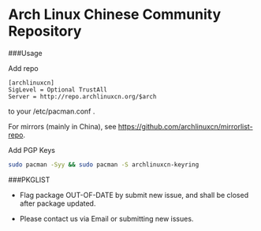 Arch Linux Chinese Community Repository
====

###Usage

Add repo

```
[archlinuxcn]
SigLevel = Optional TrustAll
Server = http://repo.archlinuxcn.org/$arch
```
to your /etc/pacman.conf .

For mirrors (mainly in China), see https://github.com/archlinuxcn/mirrorlist-repo.

Add PGP Keys

```bash
sudo pacman -Syy && sudo pacman -S archlinuxcn-keyring
```

###PKGLIST

* Flag package OUT-OF-DATE by submit new issue, and shall be closed after package updated.

* Please contact us via Email or submitting new issues.

